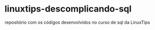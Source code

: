 # linuxtips-descomplicando-sql
repositório com os códigos desenvolvidos no curso de sql da LinuxTips
